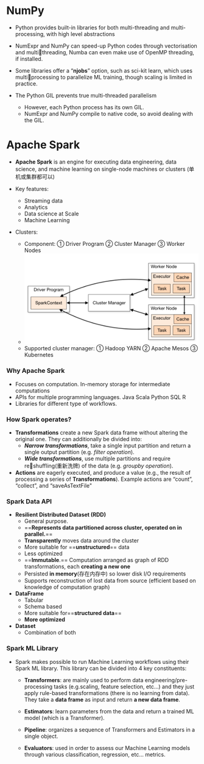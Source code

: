 # NumPy

* Python provides built-in libraries for both multi-threading and multi-processing, with high level abstractions

* NumExpr and NumPy can speed-up Python codes through vectorisation and multithreading, Numba can even make use of OpenMP threading, if installed.
* Some libraries offer a “**njobs**” option, such as sci-kit learn, which uses multiprocessing to parallelize ML training, though scaling is limited in practice.
* The Python GIL prevents true multi-threaded parallelism
  * However, each Python process has its own GIL.
  * NumExpr and NumPy compile to native code, so avoid dealing with the GIL.



# Apache Spark

* **Apache Spark** is an engine for executing data engineering, data science, and machine learning on single-node machines or clusters (单机或集群都可以)
* Key features:
  * Streaming data
  * Analytics
  * Data science at Scale
  * Machine Learning

* Clusters:
  * Component: ① Driver Program ② Cluster Manager ③ Worker Nodes
  * <img src="images/image-20230303000427295.png" alt="image-20230303000427295" style="zoom:50%;" />
  * Supported cluster manager: ① Hadoop YARN  ② Apache Mesos ③ Kubernetes 

### Why Apache Spark

* Focuses on computation. In-memory storage for intermediate computations
* APIs for multiple programming languages.  Java Scala Python SQL R
* Libraries for different type of workflows.

### How Spark operates?

* **Transformations** create a new Spark data frame without altering the original one. They can additionally be divided into:
  * ***Narrow transformations***, take a single input partition and return a single output partition (e.g. *filter operation*).
  * ***Wide transformations***, use multiple partitions and require reshuffling(重新洗牌) of the data (e.g. *groupby operation*).
* **Actions** are eagerly executed, and produce a value (e.g., the result of processing a series of **Transformations**). Example actions are “count”, “collect”, and “saveAsTextFile"

### Spark Data API 

* **Resilient Distributed Dataset (RDD)**
  * General purpose. 
  * ==**Represents data partitioned across cluster, operated on in parallel.**==
  * **Transparently** moves data around the cluster
  * More suitable for ==**unstructured**== data
  * Less optimized
  * ==**Immutable**.==  Computation arranged as graph of RDD transformations, each **creating a new one**
  * Persisted **in memory**(存在内存中) so lower disk I/O requirements
  * Supports reconstruction of lost data from source (efficient based on knowledge of computation graph)
* **DataFrame**
  * Tabular
  * Schema based
  * More suitable for==**structured data**==
  * **More optimized**
* **Dataset**
  * Combination of both

### Spark ML Library

* Spark makes possible to run Machine Learning workflows using their Spark ML library. This library can be divided into 4 key constituents:

  * **Transformers**: are mainly used to perform data engineering/pre-processing tasks (e.g.scaling, feature selection, etc…) and they just apply rule-based transformations (there is no learning from data). They take a **data frame** as input and return **a new data frame**.
  * **Estimators**: learn parameters from the data and return a trained ML model (which is a Transformer).

  * **Pipeline**: organizes a sequence of Transformers and Estimators in a single object.
  * **Evaluators**: used in order to assess our Machine Learning models through various classification, regression, etc… metrics.